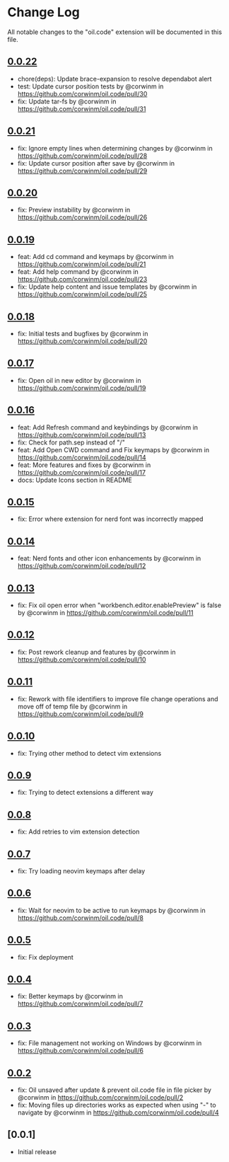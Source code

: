 # Change Log

All notable changes to the "oil.code" extension will be documented in this file.

## [0.0.22](https://github.com/corwinm/oil.code/compare/v0.0.21...v0.0.22)

- chore(deps): Update brace-expansion to resolve dependabot alert
- test: Update cursor position tests by @corwinm in https://github.com/corwinm/oil.code/pull/30
- fix: Update tar-fs by @corwinm in https://github.com/corwinm/oil.code/pull/31

## [0.0.21](https://github.com/corwinm/oil.code/compare/v0.0.20...v0.0.21)

- fix: Ignore empty lines when determining changes by @corwinm in https://github.com/corwinm/oil.code/pull/28
- fix: Update cursor position after save by @corwinm in https://github.com/corwinm/oil.code/pull/29

## [0.0.20](https://github.com/corwinm/oil.code/compare/v0.0.19...v0.0.20)

- fix: Preview instability by @corwinm in https://github.com/corwinm/oil.code/pull/26

## [0.0.19](https://github.com/corwinm/oil.code/compare/v0.0.18...v0.0.19)

- feat: Add cd command and keymaps by @corwinm in https://github.com/corwinm/oil.code/pull/21
- feat: Add help command by @corwinm in https://github.com/corwinm/oil.code/pull/23
- fix: Update help content and issue templates by @corwinm in https://github.com/corwinm/oil.code/pull/25

## [0.0.18](https://github.com/corwinm/oil.code/compare/v0.0.17...v0.0.18)

- fix: Initial tests and bugfixes by @corwinm in https://github.com/corwinm/oil.code/pull/20

## [0.0.17](https://github.com/corwinm/oil.code/compare/v0.0.16...v0.0.17)

- fix: Open oil in new editor by @corwinm in https://github.com/corwinm/oil.code/pull/19

## [0.0.16](https://github.com/corwinm/oil.code/compare/v0.0.15...v0.0.16)

- feat: Add Refresh command and keybindings by @corwinm in https://github.com/corwinm/oil.code/pull/13
- fix: Check for path.sep instead of "/"
- feat: Add Open CWD command and Fix keymaps by @corwinm in https://github.com/corwinm/oil.code/pull/14
- feat: More features and fixes by @corwinm in https://github.com/corwinm/oil.code/pull/17
- docs: Update Icons section in README

## [0.0.15](https://github.com/corwinm/oil.code/compare/v0.0.14...v0.0.15)

- fix: Error where extension for nerd font was incorrectly mapped

## [0.0.14](https://github.com/corwinm/oil.code/compare/v0.0.13...v0.0.14)

- feat: Nerd fonts and other icon enhancements by @corwinm in https://github.com/corwinm/oil.code/pull/12

## [0.0.13](https://github.com/corwinm/oil.code/compare/v0.0.12...v0.0.13)

- fix: Fix oil open error when "workbench.editor.enablePreview" is false by @corwinm in https://github.com/corwinm/oil.code/pull/11

## [0.0.12](https://github.com/corwinm/oil.code/compare/v0.0.11...v0.0.12)

- fix: Post rework cleanup and features by @corwinm in https://github.com/corwinm/oil.code/pull/10

## [0.0.11](https://github.com/corwinm/oil.code/compare/v0.0.10...v0.0.11)

- fix: Rework with file identifiers to improve file change operations and move off of temp file by @corwinm in https://github.com/corwinm/oil.code/pull/9

## [0.0.10](https://github.com/corwinm/oil.code/compare/v0.0.9...v0.0.10)

- fix: Trying other method to detect vim extensions

## [0.0.9](https://github.com/corwinm/oil.code/compare/v0.0.8...v0.0.9)

- fix: Trying to detect extensions a different way

## [0.0.8](https://github.com/corwinm/oil.code/compare/v0.0.7...v0.0.8)

- fix: Add retries to vim extension detection

## [0.0.7](https://github.com/corwinm/oil.code/compare/v0.0.6...v0.0.7)

- fix: Try loading neovim keymaps after delay

## [0.0.6](https://github.com/corwinm/oil.code/compare/v0.0.5...v0.0.6)

- fix: Wait for neovim to be active to run keymaps by @corwinm in https://github.com/corwinm/oil.code/pull/8

## [0.0.5](https://github.com/corwinm/oil.code/compare/v0.0.4...v0.0.5)

- fix: Fix deployment

## [0.0.4](https://github.com/corwinm/oil.code/compare/v0.0.3...v0.0.4)

- fix: Better keymaps by @corwinm in https://github.com/corwinm/oil.code/pull/7

## [0.0.3](https://github.com/corwinm/oil.code/compare/v0.0.1...v0.0.2)

- fix: File management not working on Windows by @corwinm in https://github.com/corwinm/oil.code/pull/6

## [0.0.2](https://github.com/corwinm/oil.code/compare/v0.0.1...v0.0.2)

- fix: Oil unsaved after update & prevent oil.code file in file picker by @corwinm in https://github.com/corwinm/oil.code/pull/2
- fix: Moving files up directories works as expected when using "-" to navigate by @corwinm in https://github.com/corwinm/oil.code/pull/4

## [0.0.1]

- Initial release
